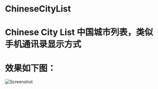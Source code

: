 ChineseCityList
===============

# Chinese City List 中国城市列表，类似手机通讯录显示方式

# 效果如下图：

![Screenshot](https://github.com/kk-java/ChineseCityList/raw/master/all_screenshot.jpg)
